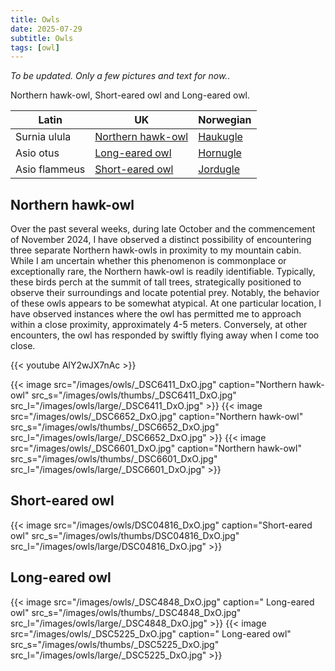 ```yaml
---
title: Owls
date: 2025-07-29
subtitle: Owls
tags: [owl]
---
```

*To be updated. Only a few pictures and text for now..*

Northern hawk-owl, Short-eared owl and Long-eared owl.

<!--more-->

| Latin                 | UK                                                                     | Norwegian                                              |
|-----------------------|------------------------------------------------------------------------|--------------------------------------------------------|
| Surnia ulula          | [Northern hawk-owl](https://en.wikipedia.org/wiki/Northern_hawk-owl)   | [Haukugle](https://no.wikipedia.org/wiki/Haukugle)     |
| Asio otus             | [Long-eared owl](https://en.wikipedia.org/wiki/Long-eared_owl)       | [Hornugle](https://no.wikipedia.org/wiki/Hornugle)     |
| Asio flammeus         | [Short-eared owl](https://en.wikipedia.org/wiki/Short-eared_owl)       | [Jordugle](https://no.wikipedia.org/wiki/Jordugle)     |


## Northern hawk-owl

Over the past several weeks, during late October and the commencement of November 2024, I have observed a distinct possibility of encountering three separate Northern hawk-owls in proximity to my mountain cabin. While I am uncertain whether this phenomenon is commonplace or exceptionally rare, the Northern hawk-owl is readily identifiable. Typically, these birds perch at the summit of tall trees, strategically positioned to observe their surroundings and locate potential prey. Notably, the behavior of these owls appears to be somewhat atypical. At one particular location, I have observed instances where the owl has permitted me to approach within a close proximity, approximately 4-5 meters. Conversely, at other encounters, the owl has responded by swiftly flying away when I come too close.

{{< youtube AlY2wJX7nAc >}}


{{< image src="/images/owls/_DSC6411_DxO.jpg"  caption="Northern hawk-owl" src_s="/images/owls/thumbs/_DSC6411_DxO.jpg" src_l="/images/owls/large/_DSC6411_DxO.jpg" >}}
{{< image src="/images/owls/_DSC6652_DxO.jpg"  caption="Northern hawk-owl" src_s="/images/owls/thumbs/_DSC6652_DxO.jpg" src_l="/images/owls/large/_DSC6652_DxO.jpg" >}}
{{< image src="/images/owls/_DSC6601_DxO.jpg"  caption="Northern hawk-owl" src_s="/images/owls/thumbs/_DSC6601_DxO.jpg" src_l="/images/owls/large/_DSC6601_DxO.jpg" >}}

## Short-eared owl

{{< image src="/images/owls/DSC04816_DxO.jpg"  caption="Short-eared owl" src_s="/images/owls/thumbs/DSC04816_DxO.jpg" src_l="/images/owls/large/DSC04816_DxO.jpg" >}}

## Long-eared owl

{{< image src="/images/owls/_DSC4848_DxO.jpg"  caption=" Long-eared owl" src_s="/images/owls/thumbs/_DSC4848_DxO.jpg" src_l="/images/owls/large/_DSC4848_DxO.jpg" >}}
{{< image src="/images/owls/_DSC5225_DxO.jpg"  caption=" Long-eared owl" src_s="/images/owls/thumbs/_DSC5225_DxO.jpg" src_l="/images/owls/large/_DSC5225_DxO.jpg" >}}
